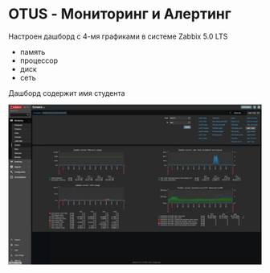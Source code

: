 # OTUS - Мониторинг и Алертинг
Настроен дашборд с 4-мя графиками в системе Zabbix 5.0 LTS
- память
- процессор
- диск
- сеть

Дашборд содержит имя студента

![](Zabbix_screen.jpg)